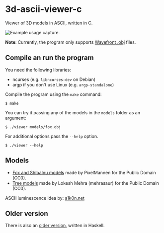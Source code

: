 # 3d-ascii-viewer-c

Viewer of 3D models in ASCII, written in C.

![Example usage capture.](capture.gif)

**Note**: Currently, the program only supports [Wavefront .obj](https://en.wikipedia.org/wiki/Wavefront_.obj_file) files.

## Compile an run the program

You need the following libraries:
  - ncurses (e.g. `libncurses-dev` on Debian)
  - argp if you don't use Linux (e.g. `argp-standalone`)

Compile the program using the `make` command:

```
$ make
```

You can try it passing any of the models in the `models` folder as an argument:

```
$ ./viewer models/fox.obj
```

For additional options pass the `--help` option.

```
$ ./viewer --help
```

## Models

* [Fox and ShibaInu models](https://opengameart.org/content/fox-and-shiba) made by PixelMannen for the Public Domain (CC0).
* [Tree models](https://opengameart.org/content/fox-trees-pack) made by Lokesh Mehra (mehrasaur) for the Public Domain (CC0).

ASCII luminescence idea by: [a1k0n.net](https://www.a1k0n.net/2011/07/20/donut-math.html)

## Older version

There is also an [older version](https://github.com/autopawn/3d-ascii-viewer-haskell), written in Haskell.
